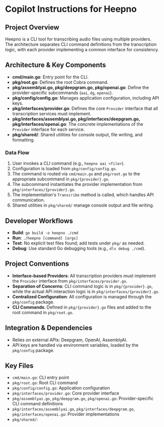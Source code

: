 # Copilot Instructions for Heepno

## Project Overview
Heepno is a CLI tool for transcribing audio files using multiple providers. The architecture separates CLI command definitions from the transcription logic, with each provider implementing a common interface for consistency.

## Architecture & Key Components
- **cmd/main.go**: Entry point for the CLI.
- **pkg/root.go**: Defines the root Cobra command.
- **pkg/assemblyai.go, pkg/deepgram.go, pkg/openai.go**: Define the provider-specific subcommands (`aai`, `dg`, `openai`).
- **pkg/config/config.go**: Manages application configuration, including API keys.
- **pkg/interfaces/provider.go**: Defines the core `Provider` interface that all transcription services must implement.
- **pkg/interfaces/assemblyai.go, pkg/interfaces/deepgram.go, pkg/interfaces/openai.go**: The concrete implementations of the `Provider` interface for each service.
- **pkg/shared/**: Shared utilities for console output, file writing, and formatting.

### Data Flow
1.  User invokes a CLI command (e.g., `heepno aai <file>`).
2.  Configuration is loaded from `pkg/config/config.go`.
3.  The command is routed via `cmd/main.go` and `pkg/root.go` to the appropriate subcommand in `pkg/{provider}.go`.
4.  The subcommand instantiates the provider implementation from `pkg/interfaces/{provider}.go`.
5.  The implementation's `Transcribe` method is called, which handles API communication.
6.  Shared utilities in `pkg/shared/` manage console output and file writing.

## Developer Workflows
- **Build**: `go build -o heepno ./cmd`
- **Run**: `./heepno [command] [args]`
- **Test**: No explicit test files found; add tests under `pkg/` as needed.
- **Debug**: Use standard Go debugging tools (e.g., `dlv debug ./cmd`).

## Project Conventions
- **Interface-based Providers**: All transcription providers must implement the `Provider` interface from `pkg/interfaces/provider.go`.
- **Separation of Concerns**: CLI command logic is in `pkg/{provider}.go`, while the actual API interaction logic is in `pkg/interfaces/{provider}.go`.
- **Centralized Configuration**: All configuration is managed through the `pkg/config` package.
- **CLI Commands**: Defined in `pkg/{provider}.go` files and added to the root command in `pkg/root.go`.

## Integration & Dependencies
- Relies on external APIs: Deepgram, OpenAI, AssemblyAI.
- API keys are handled via environment variables, loaded by the `pkg/config` package.

## Key Files
- `cmd/main.go`: CLI entry point
- `pkg/root.go`: Root CLI command
- `pkg/config/config.go`: Application configuration
- `pkg/interfaces/provider.go`: Core provider interface
- `pkg/assemblyai.go`, `pkg/deepgram.go`, `pkg/openai.go`: Provider-specific CLI command definitions
- `pkg/interfaces/assemblyai.go`, `pkg/interfaces/deepgram.go`, `pkg/interfaces/openai.go`: Provider implementations
- `pkg/shared/`: